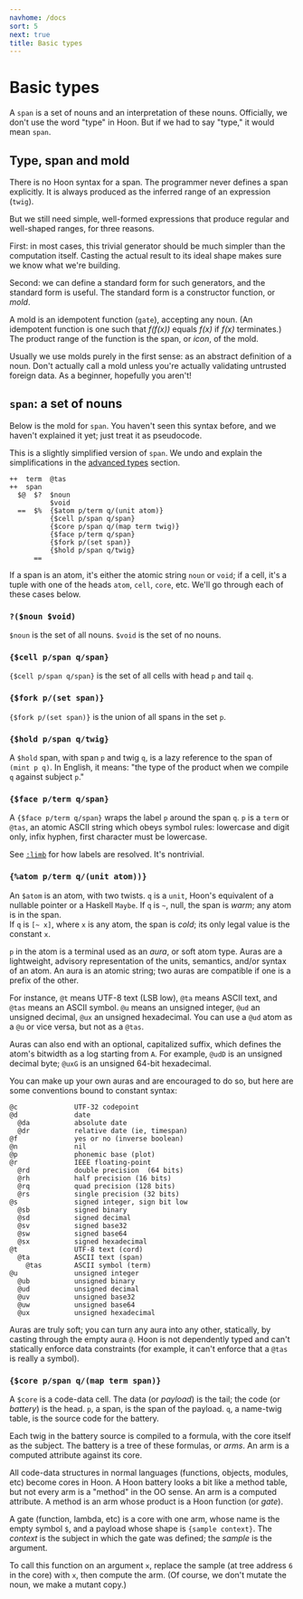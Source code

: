 ```yaml
---
navhome: /docs
sort: 5
next: true
title: Basic types
---
```


# Basic types

A `span` is a set of nouns and an interpretation of these nouns.
Officially, we don't use the word "type" in Hoon.  But if we had 
to say "type," it would mean `span`.

## Type, span and mold

There is no Hoon syntax for a span.  The programmer never defines
a span explicitly.  It is always produced as the inferred range
of an expression (`twig`).

But we still need simple, well-formed expressions that produce
regular and well-shaped ranges, for three reasons.

First: in most cases, this trivial generator should be much
simpler than the computation itself.  Casting the actual result
to its ideal shape makes sure we know what we're building.

Second: we can define a standard form for such generators, and
the standard form is useful.  The standard form is a constructor
function, or *mold*.

A mold is an idempotent function (`gate`), accepting any noun.
(An idempotent function is one such that *f(f(x))* equals *f(x)*
if *f(x)* terminates.)  The product range of the function is the
span, or *icon*, of the mold.

Usually we use molds purely in the first sense: as an abstract
definition of a noun.  Don't actually call a mold unless you're
actually validating untrusted foreign data.  As a beginner,
hopefully you aren't!

## `span`: a set of nouns

Below is the mold for `span`.  You haven't seen this syntax before, 
and we haven't explained it yet; just treat it as pseudocode.

This is a slightly simplified version of `span`.  We undo and explain the
simplifications in the [advanced types](../advanced) section.

```
++  term  @tas
++  span
  $@  $?  $noun
          $void
  ==  $%  {$atom p/term q/(unit atom)}
          {$cell p/span q/span}
          {$core p/span q/(map term twig)}
          {$face p/term q/span}
          {$fork p/(set span)}
          {$hold p/span q/twig}
      ==
```

If a span is an atom, it's either the atomic string `noun` or
`void`; if a cell, it's a tuple with one of the heads `atom`,
`cell`, `core`, etc.  We'll go through each of these cases below.

### `?($noun $void)`

`$noun` is the set of all nouns.  `$void` is the set of no nouns.

### `{$cell p/span q/span}`

`{$cell p/span q/span}` is the set of all cells with head `p` and
tail `q`.

### `{$fork p/(set span)}`

`{$fork p/(set span)}` is the union of all spans in the set `p`.

### `{$hold p/span q/twig}`

A `$hold` span, with span `p` and twig `q`, is a lazy reference
to the span of `(mint p q)`.  In English, it means: "the type of
the product when we compile `q` against subject `p`."

### `{$face p/term q/span}`

A `{$face p/term q/span}` wraps the label `p` around the span
`q`.  `p` is a `term` or `@tas`, an atomic ASCII string which
obeys symbol rules: lowercase and digit only, infix hyphen,
first character must be lowercase.

See [`:limb`](../twig/limb/limb) for how labels are resolved.  It's
nontrivial.

### `{%atom p/term q/(unit atom))}`

An `$atom` is an atom, with two twists.  `q` is a `unit`, Hoon's
equivalent of a nullable pointer or a Haskell `Maybe`.  If `q`
is `~`, null, the span is *warm*; any atom is in the span.  
If `q` is `[~ x]`, where `x` is any atom, the span is *cold*;
its only legal value is the constant `x`.

`p` in the atom is a terminal used as an *aura*, or soft atom
type.  Auras are a lightweight, advisory representation of the
units, semantics, and/or syntax of an atom.  An aura is an atomic
string; two auras are compatible if one is a prefix of the other.

For instance, `@t` means UTF-8 text (LSB low), `@ta` means ASCII
text, and `@tas` means an ASCII symbol.  `@u` means an unsigned
integer, `@ud` an unsigned decimal, `@ux` an unsigned
hexadecimal.  You can use a `@ud` atom as a `@u` or vice versa,
but not as a `@tas`.

Auras can also end with an optional, capitalized suffix, which
defines the atom's bitwidth as a log starting from `A`.  For
example, `@udD` is an unsigned decimal byte; `@uxG` is an
unsigned 64-bit hexadecimal.

You can make up your own auras and are encouraged to do so, but
here are some conventions bound to constant syntax:

```
@c              UTF-32 codepoint
@d              date
  @da           absolute date
  @dr           relative date (ie, timespan)
@f              yes or no (inverse boolean)
@n              nil
@p              phonemic base (plot)
@r              IEEE floating-point
  @rd           double precision  (64 bits)
  @rh           half precision (16 bits)
  @rq           quad precision (128 bits)
  @rs           single precision (32 bits)
@s              signed integer, sign bit low
  @sb           signed binary
  @sd           signed decimal
  @sv           signed base32
  @sw           signed base64
  @sx           signed hexadecimal
@t              UTF-8 text (cord)
  @ta           ASCII text (span)
    @tas        ASCII symbol (term)
@u              unsigned integer
  @ub           unsigned binary
  @ud           unsigned decimal
  @uv           unsigned base32
  @uw           unsigned base64
  @ux           unsigned hexadecimal
```

Auras are truly soft; you can turn any aura into any other,
statically, by casting through the empty aura `@`.  Hoon is not
dependently typed and can't statically enforce data constraints
(for example, it can't enforce that a `@tas` is really a symbol).

### `{$core p/span q/(map term span)}`

A `$core` is a code-data cell.  The data (or *payload*) is the
tail; the code (or *battery*) is the head.  `p`, a span, is the
span of the payload.  `q`, a name-twig table, is the source code
for the battery.

Each twig in the battery source is compiled to a formula, with
the core itself as the subject.  The battery is a tree of these
formulas, or *arms*.  An arm is a computed attribute against its
core.

All code-data structures in normal languages (functions, objects,
modules, etc) become cores in Hoon.  A Hoon battery looks a bit
like a method table, but not every arm is a "method" in the OO
sense.  An arm is a computed attribute.  A method is an arm whose
product is a Hoon function (or *gate*).

A gate (function, lambda, etc) is a core with one arm, whose name
is the empty symbol `$`, and a payload whose shape is `{sample
context}`.  The *context* is the subject in which the gate was
defined; the *sample* is the argument.

To call this function on an argument `x`, replace the sample (at
tree address `6` in the core) with `x`, then compute the arm.
(Of course, we don't mutate the noun, we make a mutant copy.)
